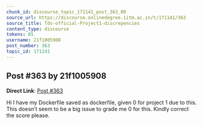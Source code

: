 ```yaml
---
chunk_id: discourse_topic_171141_post_363_00
source_url: https://discourse.onlinedegree.iitm.ac.in/t/171141/363
source_title: Tds-official-Project1-discrepencies
content_type: discourse
tokens: 85
username: 21f1005908
post_number: 363
topic_id: 171141
---
```


## Post #363 by 21f1005908

**Direct Link**: [Post #363](https://discourse.onlinedegree.iitm.ac.in/t/171141/363)

Hi I have my Dockerfile saved as dockerfile, given 0 for project 1 due to this. This doesn’t seem to be a big issue to grade me 0 for this. Kindly correct the score please.
